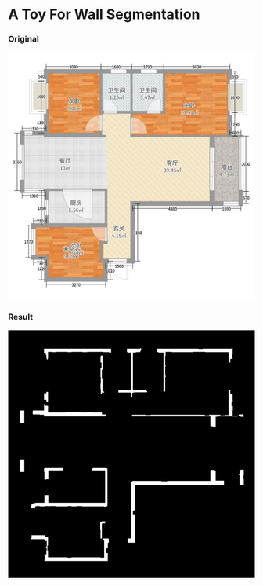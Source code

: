 # A Toy For Wall Segmentation

### Original
![images/6.jpg](images/6.jpg)

### Result
![images/3.png](images/3.png)